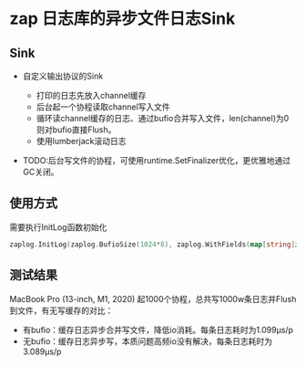# zap 日志库的异步文件日志Sink

## Sink

* 自定义输出协议的Sink
  * 打印的日志先放入channel缓存
  * 后台起一个协程读取channel写入文件
  * 循环读channel缓存的日志、通过bufio合并写入文件，len(channel)为0则对bufio直接Flush。
  * 使用lumberjack滚动日志

* TODO:后台写文件的协程，可使用runtime.SetFinalizer优化，更优雅地通过GC关闭。

## 使用方式

需要执行InitLog函数初始化

``` go
zaplog.InitLog(zaplog.BufioSize(1024*8), zaplog.WithFields(map[string]interface{}{"app": "dddd"}))
```

## 测试结果

MacBook Pro (13-inch, M1, 2020)
起1000个协程，总共写1000w条日志并Flush到文件，有无写缓存的对比：

* 有bufio：缓存日志异步合并写文件，降低io消耗。每条日志耗时为1.099µs/p
* 无bufio：缓存日志异步写，本质问题高频io没有解决，每条日志耗时为3.089µs/p
